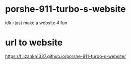 # porshe-911-turbo-s-website
idk i just make a website 4 fun


# url to website

https://filizanka1337.github.io/porshe-911-turbo-s-website/
